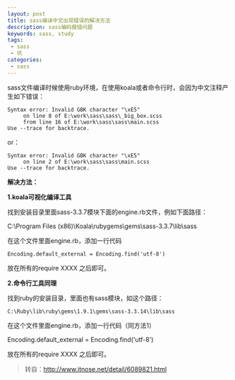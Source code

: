```yaml
---
layout: post
title: sass编译中文出现错误的解决方法
description: sass编码报错问题
keywords: sass, study
tags:
 - sass
 - 坑
categories:
 - sass
---
```


sass文件编译时候使用ruby环境，在使用koala或者命令行时，会因为中文注释产生如下错误：

```
Syntax error: Invalid GBK character "\xE5"
     on line 8 of E:\work\sass\sass\_big_box.scss 
     from line 16 of E:\work\sass\sass\main.scss 
Use --trace for backtrace.
```

or：

```
Syntax error: Invalid GBK character "\xE5" 
     on line 2 of E:\work\sass\sass\main.scss 
Use --trace for backtrace.
```

**解决方法：**

**1.koala可视化编译工具**

找到安装目录里面sass-3.3.7模块下面的engine.rb文件，例如下面路径：

C:\Program Files (x86)\Koala\rubygems\gems\sass-3.3.7\lib\sass

在这个文件里面engine.rb，添加一行代码
```
Encoding.default_external = Encoding.find('utf-8')
```
放在所有的require XXXX 之后即可。

<!-- more -->

**2.命令行工具同理**

找到ruby的安装目录，里面也有sass模块，如这个路径：

```
C:\Ruby\lib\ruby\gems\1.9.1\gems\sass-3.3.14\lib\sass
```

在这个文件里面engine.rb，添加一行代码（同方法1）

Encoding.default_external = Encoding.find('utf-8')

放在所有的require XXXX 之后即可。

> 转自：http://www.itnose.net/detail/6089821.html